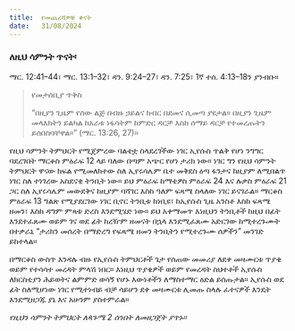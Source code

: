 ```yaml
---
title:  የመጨረሻዎቹ ቀናት
date:   31/08/2024
---
```



### ለዚህ ሳምንት ጥናት፡
ማር. 12:41–44፣ ማር. 13:1–32፣ ዳን. 9:24–27፣ ዳን. 7:25፣ 1ኛ ተሰ. 4:13–18ን ያንብቡ።

> <p>የመታሰቢያ ጥቅስ</p>
> “በዚያን ጊዜም የሰው ልጅ በብዙ ኃይልና ክብር በደመና ሲመጣ ያዩታል። በዚያን ጊዜም መላእክትን ይልካል ከአራቱ ነፋሳትም ከምድር ዳርቻ እስከ ሰማይ ዳርቻ የተመረጡትን ይሰበስባቸዋል።” (ማር. 13:26, 27)።



የዚህ ሳምንት ትምህርት የሚጀምረው ባልቴቷ ስላደረገችው ነገር ኢየሱስ ጥልቅ የሆነ ንግግር ባደረገበት ማርቆስ ምዕራፍ 12 ላይ ባለው በጣም አጭር የሆነ ታሪክ ነው። ነገር ግን የዚህ ሳምንት ትምህርት ዋናው ክፍል የሚመለከተው ስለ ኢየሩሳሌም ቤተ መቅደስ ዕጣ ፋንታና ከዚያም ለሚበልጥ ነገር ስለ ተነገረው አስደናቂ ትንቢት ነው። ይህ ምዕራፍ ከማቴዎስ ምዕራፍ 24 እና ሉቃስ ምዕራፍ 21 ጋር ስለ ኢየሩሳሌም መውደቅና ከዚያም ባሻገር እስከ ዓለም ፍጻሜ ስላለው ነገር ይናገራል። ማርቆስ ምዕራፍ 13 ግልጽ የሚያደርገው ነገር ቢኖር ትንቢቱ ከነቢዩ፣ ከኢየሱስ ጊዜ አንስቶ እስከ ፍጻሜ ዘመን፣ እስከ ዳግም ምጻቱ ድረስ እንደሚሄድ ነው። ይህ አቀማመጥ እነዚህን ትንቢቶች ከዚህ በፊት እንደተፈጸሙ ወይም ገና ወደ ፊት ከረዥም ዘመናት በኋላ እንደሚፈጸሙ አድርገው ከሚተረጉሙት በተቃራኒ “ታሪክን መሰረት በማድረግ የፍጻሜ ዘመን ትንቢትን የሚተረጉሙ ሰዎችን” መንገድ ይከተላል።

በማርቆስ ውስጥ እንዳሉ ብዙ የኢየሱስ ትምህርቶች ጌታ የሰጠው መመሪያ ለደቀ መዛሙርቱ ጥያቄ ወይም የተሳሳተ መረዳት ምላሽ ነበር። እነዚህ ጥያቄዎች ወይም የመረዳት ስህተቶች ኢየሱስ ለክርስቲያን ሕይወትና ልምምድ ወሳኝ የሆኑ እውነቶችን ለማስተማር ዕድል ይሰጡታል። ኢየሱስ ወደ ፊት ስለሚሆነው ነገር የሚተነብይ ብቻ ሳይሆን ደቀ መዛሙርቱ ሊመጡ ስላሉ ፈተናዎች እንዴት እንደሚዘጋጁ ያኔ እና አሁንም ያስተምራል። 

_የዚህን ሳምንት ትምህርት ለጳጉሜ 2 ሰንበት ለመዘጋጀት ያጥኑ።_